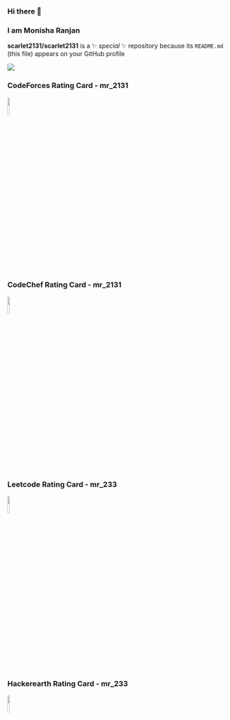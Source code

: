 ### Hi there 👋
### I am Monisha Ranjan



**scarlet2131/scarlet2131** is a ✨ _special_ ✨ repository because its `README.md` (this file) appears on your GitHub profile


<img src='https://github-readme-stats.vercel.app/api?username=scarlet2131&&show_icons=true&title_color=ffffff&icon_color=bb2acf&text_color=daf7dc&bg_color=151515'>

### CodeForces Rating Card - mr_2131
<img width='10%' src='https://img.shields.io/badge/dynamic/json?url=https%3A%2F%2Fcodeforces.com%2Fapi%2Fuser.info%3Fhandles%3Dmr_2131&query=%24.result%5B0%5D.rating&logo=codeforces&label=Codeforces&color=green'>

### CodeChef Rating Card - mr_2131
<img width='10%' src = 'https://img.shields.io/badge/https%3A%2F%2Fimg.shields.io%2Fbadge%2Fany_text-1587-blue?logo=codechef&label=CodeChef'>

### Leetcode Rating Card - mr_233
<img width='10%' src = 'https://img.shields.io/badge/https%3A%2F%2Fimg.shields.io%2Fbadge%2Fany_text-1583-blue?logo=leetcode&label=Leetcode'>

### Hackerearth Rating Card - mr_233
<img width='10%' src = 'https://img.shields.io/badge/https%3A%2F%2Fimg.shields.io%2Fbadge%2Fany_text-1514-blue?logo=hackerearth&label=Hackerearth'>




